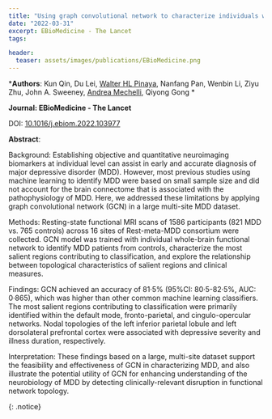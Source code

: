 ```yaml
---
title: "Using graph convolutional network to characterize individuals with major depressive disorder across multiple imaging sites"
date: "2022-03-31"
excerpt: EBioMedicine - The Lancet
tags:

header:
  teaser: assets/images/publications/EBioMedicine.png
---
```


*__Authors__: Kun Qin, Du Lei, [Walter HL Pinaya](/members/Walter), Nanfang Pan, Wenbin Li, Ziyu Zhu, John A. Sweeney, [Andrea Mechelli](/members/Andrea), Qiyong Gong *

**Journal: EBioMedicine - The Lancet**

DOI: [10.1016/j.ebiom.2022.103977](https://pubmed.ncbi.nlm.nih.gov/35367775/)

**Abstract**:

Background: Establishing objective and quantitative neuroimaging biomarkers at individual level can assist in early and accurate diagnosis of major depressive disorder (MDD). However, most previous studies using machine learning to identify MDD were based on small sample size and did not account for the brain connectome that is associated with the pathophysiology of MDD. Here, we addressed these limitations by applying graph convolutional network (GCN) in a large multi-site MDD dataset.

Methods: Resting-state functional MRI scans of 1586 participants (821 MDD vs. 765 controls) across 16 sites of Rest-meta-MDD consortium were collected. GCN model was trained with individual whole-brain functional network to identify MDD patients from controls, characterize the most salient regions contributing to classification, and explore the relationship between topological characteristics of salient regions and clinical measures.

Findings: GCN achieved an accuracy of 81·5% (95%CI: 80·5-82·5%, AUC: 0·865), which was higher than other common machine learning classifiers. The most salient regions contributing to classification were primarily identified within the default mode, fronto-parietal, and cingulo-opercular networks. Nodal topologies of the left inferior parietal lobule and left dorsolateral prefrontal cortex were associated with depressive severity and illness duration, respectively.

Interpretation: These findings based on a large, multi-site dataset support the feasibility and effectiveness of GCN in characterizing MDD, and also illustrate the potential utility of GCN for enhancing understanding of the neurobiology of MDD by detecting clinically-relevant disruption in functional network topology.

{: .notice}
